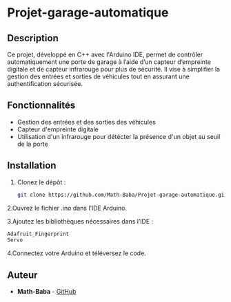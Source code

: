 # Projet-garage-automatique

## Description
Ce projet, développé en C++ avec l'Arduino IDE, permet de contrôler automatiquement une porte de garage à l’aide d’un capteur d’empreinte digitale et de capteur infrarouge pour plus de sécurité. Il vise à simplifier la gestion des entrées et sorties de véhicules tout en assurant une authentification sécurisée.

## Fonctionnalités
- Gestion des entrées et des sorties des véhicules
- Capteur d'empreinte digitale
- Utilisation d'un infrarouge pour détécter la présence d'un objet au seuil de la porte

## Installation
1. Clonez le dépôt :
   ```bash
   git clone https://github.com/Math-Baba/Projet-garage-automatique.git
   ```
2.Ouvrez le fichier .ino dans l’IDE Arduino.

3.Ajoutez les bibliothèques nécessaires dans l’IDE :
```bash
Adafruit_Fingerprint
Servo
```
4.Connectez votre Arduino et téléversez le code.
   

## Auteur
- **Math-Baba** - [GitHub](https://github.com/Math-Baba)


